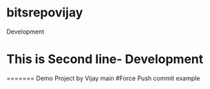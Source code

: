 # bitsrepovijay
Development
# This is Second line- Development
=======
Demo Project by Vijay
main
#Force Push commit example
